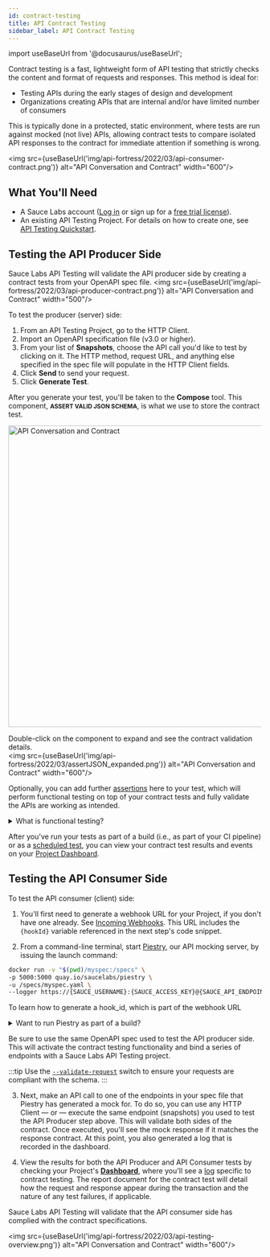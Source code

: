```yaml
---
id: contract-testing
title: API Contract Testing
sidebar_label: API Contract Testing
---
```


import useBaseUrl from '@docusaurus/useBaseUrl';

Contract testing is a fast, lightweight form of API testing that strictly checks the content and format of requests and responses. This method is ideal for:
* Testing APIs during the early stages of design and development
* Organizations creating APIs that are internal and/or have limited number of consumers

This is typically done in a protected, static environment, where tests are run against mocked (not live) APIs, allowing contract tests to compare isolated API responses to the contract for immediate attention if something is wrong.

<img src={useBaseUrl('img/api-fortress/2022/03/api-consumer-contract.png')} alt="API Conversation and Contract" width="600"/>

<!-- An API conversation consists of:
* API consumer (client side) performing a request
* API producer (server side) responding to that request<br/><img src={useBaseUrl('img/api-fortress/2022/03/api-conversation.png')} alt="API Conversation and Contract" width="300"/>

The conversation needs to follow specific rules that the API producer and API consumer must agree upon. The formal description of these rules is the contract, which is generally presented as a specification file such as [OpenAPI](https://swagger.io/docs/specification/about/).


If this contract is broken by either party, it can lead to bugs and malfunctions. _API Contract Testing_ is the act of validating that the API producer and the API consumer are respecting the contract.
-->

## What You'll Need
* A Sauce Labs account ([Log in](https://accounts.saucelabs.com/am/XUI/#login/) or sign up for a [free trial license](https://saucelabs.com/sign-up)).
* An existing API Testing Project. For details on how to create one, see [API Testing Quickstart](/api-testing/quickstart/).


## Testing the API Producer Side

Sauce Labs API Testing will validate the API producer side by creating a contract tests from your OpenAPI spec file.
<img src={useBaseUrl('img/api-fortress/2022/03/api-producer-contract.png')} alt="API Conversation and Contract" width="500"/>

To test the producer (server) side:
1. From an API Testing Project, go to the HTTP Client.
2. Import an OpenAPI specification file (v3.0 or higher).
3. From your list of **Snapshots**, choose the API call you'd like to test by clicking on it. The HTTP method, request URL, and anything else specified in the spec file will populate in the HTTP Client fields.
4. Click **Send** to send your request.
5. Click **Generate Test**.

<p>After you generate your test, you'll be taken to the <strong>Compose</strong> tool. This component, <small><strong>ASSERT VALID JSON SCHEMA</strong></small>, is what we use to store the contract test.</p>
<img src={useBaseUrl('img/api-fortress/2022/03/assertJSON.png')} alt="API Conversation and Contract" width="600"/>

Double-click on the component to expand and see the contract validation details.<br/><img src={useBaseUrl('img/api-fortress/2022/03/assertJSON_expanded.png')} alt="API Conversation and Contract" width="600"/>

Optionally, you can add further [assertions](/api-testing/composer/) here to your test, which will perform functional testing on top of your contract tests and fully validate the APIs are working as intended.

<details><summary>What is functional testing?</summary>
<i>Functional testing</i> is a more robust, data-driven method that checks the API logic and consumer flows. If your organization is creating a large-scale API program that will have public APIs with third-party consumers, for example, functional testing is ideal. That's where adding functional testing to complement your contract testing strategy can give your development team insight into how accurately your APIs render, and ultimately bring products to market faster.
</details>

After you've run your tests as part of a build (i.e., as part of your CI pipeline) or as a [scheduled test](/api-testing/schedule-test/), you can view your contract test results and events on your [Project Dashboard](/api-testing/project-dashboard/).


## Testing the API Consumer Side
To test the API consumer (client) side:
1. You'll first need to generate a webhook URL for your Project, if you don't have one already. See [Incoming Webhooks](/api-testing/integrations/pagerduty-webhooks/#incoming-webhooks). This URL includes the `{hookId}` variable referenced in the next step's code snippet.

2. From a command-line terminal, start [Piestry](/api-testing/mocking/), our API mocking server, by issuing the launch command:
  ```bash
  docker run -v "$(pwd)/myspec:/specs" \
  -p 5000:5000 quay.io/saucelabs/piestry \
  -u /specs/myspec.yaml \
  --logger https://{SAUCE_USERNAME}:{SAUCE_ACCESS_KEY}@{SAUCE_API_ENDPOINT}/{hook_id}/insights/events/_contract
  ```

  To learn how to generate a hook_id, which is part of the webhook URL

  <details><summary>Want to run Piestry as part of a build?</summary>

  Alternatively, you can run the command as a [build](/api-testing/project-dashboard/#test-build-reports) by issuing the following launch command instead of the above:
  ```bash
  docker run -v "$(pwd)/myspec:/specs" \
  -p 5000:5000 quay.io/saucelabs/piestry \
  -u /specs/myspec.yaml \
  --logger "https://{SAUCE_USERNAME}:{SAUCE_ACCESS_KEY}@{SAUCE_API_ENDPOINT}/{hook_id}/insights/events/_contract?buildId=build123"
  ```

  Here, the URL is appended by the `buildId` parameter.
  </details>

  Be sure to use the same OpenAPI spec used to test the API producer side. This will activate the contract testing functionality and bind a series of endpoints with a Sauce Labs API Testing project.

  :::tip
  Use the [`--validate-request`](/api-testing/mocking/#validate-request) switch to ensure your requests are compliant with the schema.
  :::

3. Next, make an API call to one of the endpoints in your spec file that Piestry has generated a mock for. To do so, you can use any HTTP Client &#8212; or &#8212; execute the same endpoint (snapshots) you used to test the API Producer step above. This will validate both sides of the contract. Once executed, you'll see the mock response if it matches the response contract. At this point, you also generated a log that is recorded in the dashboard.

4. View the results for both the API Producer and API Consumer tests by checking your Project's [**Dashboard**](/api-testing/project-dashboard/), where you'll see a [log](/api-testing/project-dashboard/#test-logs) specific to contract testing. The report document for the contract test will detail how the request and response appear during the transaction and the nature of any test failures, if applicable.

Sauce Labs API Testing will validate that the API consumer side has complied with the contract specifications.

<img src={useBaseUrl('img/api-fortress/2022/03/api-testing-overview.png')} alt="API Conversation and Contract" width="600"/>
